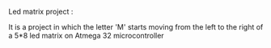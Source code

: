 Led matrix project : 

It is a project in which the letter 'M' starts moving from the left to the right of a 5*8 led matrix on
Atmega 32 microcontroller
